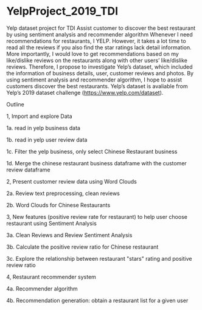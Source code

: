 # YelpProject_2019_TDI
Yelp dataset project for TDI
Assist customer to discover the best restaurant by using sentiment analysis and recommender algorithm
Whenever I need recommendations for restaurants, I YELP. However, it takes a lot time to read all the reviews if you also find the star ratings lack detail information. More importantly, I would love to get recommendations based on my like/dislike reviews on the restaurants along with other users’ like/dislike reviews. Therefore, I propose to investigate Yelp’s dataset, which included the information of business details, user, customer reviews and photos. By using sentiment analysis and recommender algorithm, I hope to assist customers discover the best restaurants. Yelp’s dataset is avaliable from Yelp’s 2019 dataset challenge (https://www.yelp.com/dataset).

Outline

1, Import and explore Data

1a. read in yelp business data

1b. read in yelp user review data

1c. Filter the yelp business, only select Chinese Restaurant business

1d. Merge the chinese restaurant business dataframe with the customer review dataframe


2, Present customer review data using Word Clouds

2a. Review text preprocessing, clean reviews

2b. Word Clouds for Chinese Restaurants


3, New features (positive review rate for restaurant) to help user choose restaurant using Sentiment Analysis

3a. Clean Reviews and Review Sentiment Analysis

3b. Calculate the positive review ratio for Chinese restaurant

3c. Explore the relationship between restaurant "stars" rating and positive review ratio


4, Restaurant recommender system

4a. Recommender algorithm

4b. Recommendation generation: obtain a restaurant list for a given user
